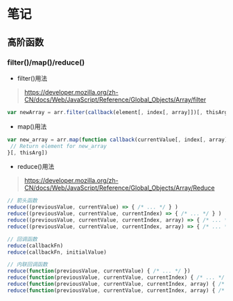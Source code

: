 # 笔记

## 高阶函数
### filter()/map()/reduce()

* filter()用法
> https://developer.mozilla.org/zh-CN/docs/Web/JavaScript/Reference/Global_Objects/Array/filter

```javascript
var newArray = arr.filter(callback(element[, index[, array]])[, thisArg])
```

* map()用法
```javascript
var new_array = arr.map(function callback(currentValue[, index[, array]]) {
 // Return element for new_array 
}[, thisArg])
```

* reduce()用法
> https://developer.mozilla.org/zh-CN/docs/Web/JavaScript/Reference/Global_Objects/Array/Reduce
```javascript
// 箭头函数
reduce((previousValue, currentValue) => { /* ... */ } )
reduce((previousValue, currentValue, currentIndex) => { /* ... */ } )
reduce((previousValue, currentValue, currentIndex, array) => { /* ... */ } )
reduce((previousValue, currentValue, currentIndex, array) => { /* ... */ }, initialValue)

// 回调函数
reduce(callbackFn)
reduce(callbackFn, initialValue)

// 内联回调函数
reduce(function(previousValue, currentValue) { /* ... */ })
reduce(function(previousValue, currentValue, currentIndex) { /* ... */ })
reduce(function(previousValue, currentValue, currentIndex, array) { /* ... */ })
reduce(function(previousValue, currentValue, currentIndex, array) { /* ... */ }, initialValue)
```

